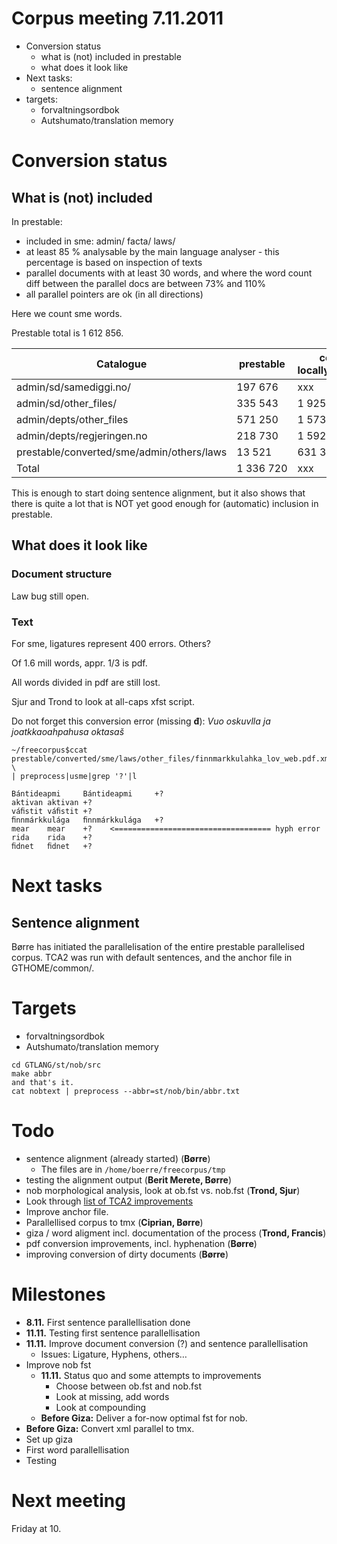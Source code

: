 # Corpus meeting 7.11.2011

* Conversion status
    - what is (not) included in prestable
    - what does it look like
* Next tasks:
    - sentence alignment
* targets:
    - forvaltningsordbok
    - Autshumato/translation memory

# Conversion status

## What is (not) included

In prestable:

* included in sme: admin/ facta/ laws/
* at least 85 % analysable by the main language analyser - this percentage is
  based on inspection of texts
* parallel documents with at least 30 words, and where the word count diff
  between the parallel docs are between 73% and 110%
* all parallel pointers are ok (in all directions)

Here we count sme words.

Prestable total is 1 612 856.

|   Catalogue                            | prestable |conv. locally@Trond | conv. apache@vic
| --- | --- | --- | --- 
|  admin/sd/samediggi.no/                     |   197 676 |  xxx      |   233 667
|  admin/sd/other_files/                      |   335 543 | 1 925 954 | 1 935 348
|  admin/depts/other_files                    |   571 250 | 1 573 658 | 1 311 716
|  admin/depts/regjeringen.no                 |   218 730 | 1 592 557 | 1 613 487
|  prestable/converted/sme/admin/others/laws  |    13 521 |   631 361 |   649 426
|  Total                                      | 1 336 720 |      xxx  | 5 743 644

This is enough to start doing sentence alignment, but it also shows that there
is quite a lot that is NOT yet good enough for (automatic) inclusion in
prestable.

## What does it look like

### Document structure

Law bug still open.

### Text 

For sme, ligatures represent 400 errors. Others?

Of 1.6 mill words, appr. 1/3 is pdf.

All words divided in pdf are still lost.

Sjur and Trond to look at all-caps xfst script.

Do not forget this conversion error (missing **đ**):
*Vuo oskuvlla ja joatkkaoahpahusa oktasaš*

```
~/freecorpus$ccat prestable/converted/sme/laws/other_files/finnmarkkulahka_lov_web.pdf.xml \
| preprocess|usme|grep '?'|l

Bántideapmi     Bántideapmi     +?
aktivan aktivan +?
váﬁstit váﬁstit +?
ﬁnnmárkkulága   ﬁnnmárkkulága   +?
mear    mear    +?    <=================================== hyph error
rida    rida    +?
ﬁdnet   ﬁdnet   +?
```

# Next tasks

## Sentence alignment

Børre has initiated the parallelisation of the entire prestable parallelised corpus.
TCA2 was run with default sentences, and the anchor file in GTHOME/common/.

# Targets

* forvaltningsordbok
* Autshumato/translation memory

```
cd GTLANG/st/nob/src
make abbr
and that's it.
cat nobtext | preprocess --abbr=st/nob/bin/abbr.txt
```

# Todo

* sentence alignment (already started) (**Børre**)
    - The files are in `/home/boerre/freecorpus/tmp`
* testing the alignment output (**Berit Merete, Børre**)
* nob morphological analysis, look at ob.fst vs. nob.fst (**Trond, Sjur**)
* Look through [list of TCA2 improvements](/tools/tca2.html)
* Improve anchor file.
* Parallellised corpus to tmx (**Ciprian, Børre**)
* giza / word aligment incl. documentation of the process (**Trond, Francis**)
* pdf conversion improvements, incl. hyphenation (**Børre**)
* improving conversion of dirty documents (**Børre**)

# Milestones

* **8.11.** First sentence parallellisation done
* **11.11.** Testing first sentence parallellisation
* **11.11.** Improve document conversion (?) and sentence parallellisation
    - Issues: Ligature, Hyphens, others… 
* Improve nob fst
    - **11.11.** Status quo and some attempts to improvements
        - Choose between ob.fst and nob.fst
        - Look at missing, add words
        - Look at compounding
    - **Before Giza:** Deliver a for-now optimal fst for nob.
* **Before Giza:** Convert xml parallel to tmx.
* Set up giza
* First word parallellisation
* Testing

# Next meeting

Friday at 10.
